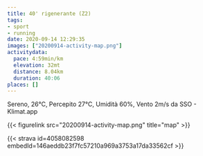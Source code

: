 ```yaml
---
title: 40' rigenerante (Z2)
tags:
- sport
- running
date: 2020-09-14 12:29:35
images: ["20200914-activity-map.png"]
activitydata:
  pace: 4:59min/km
  elevation: 32mt
  distance: 8.04km
  duration: 40:06
places: []
---
```


Sereno, 26°C, Percepito 27°C, Umidità 60%, Vento 2m/s da SSO - Klimat.app



{{< figurelink src="20200914-activity-map.png" title="map" >}}


{{< strava id=4058082598 embedId=146aeddb23f7fc57210a969a3753a17da33562cf >}}
